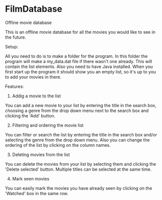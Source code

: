 # FilmDatabase
Offline movie database

This is an offline movie database for all the movies you would like to see in the future.

Setup:

  All you need to do is to make a folder for the program. In this folder the program will make a my_data.dat file if there wasn't one already. This will contain the list elements. Also you need to have Java installed. When you first start up the program it should show you an empty list, so it's up to you to add your movies in there.

Features:

1.  Addig a movie to the list

  You can add a new movie to your list by entering the title in the search box, choosing a genre from the drop down menu next to the search box and clicking the 'Add' button.
  
2.  Filtering and ordering the movie list

  You can filter or search the list by entering the title in the search box and/or selecting the genre from the drop down menu. Also you can change the ordering of the list by clicking on the column names.
  
3.  Deleting movies from the list

  You can delete the movies from your list by selecting them and clicking the 'Delete selected' button. Multiple titles can be selected at the same time.

4.  Mark seen movies

  You can easily mark the movies you have already seen by clicking on the 'Watched' box in the same row.
